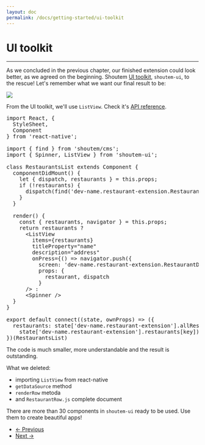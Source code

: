 ```yaml
---
layout: doc
permalink: /docs/getting-started/ui-toolkit
---
```


# UI toolkit
<hr />

As we concluded in the previous chapter, our finished extension could look better, as we agreed on the beginning. Shoutem [UI toolkit](/docs/coming-soon), `shoutem-ui`, to the rescue! Let's remember what we want our final result to be:

<p class="image">
<img src='http://shoutem.github.io/img/getting-started/restaurant-preview.png'/>
</p>

From the UI toolkit, we'll use `ListView`. Check it's [API reference](/docs/coming-soon).

<pre>
import React, {
  StyleSheet,
  Component
} from 'react-native';

import { find } from 'shoutem/cms';
<span class="newCode">import { Spinner, ListView } from 'shoutem-ui';</span>

class RestaurantsList extends Component {
  componentDidMount() {
    let { dispatch, restaurants } = this.props;
    if (!restaurants) {
      dispatch(find('dev-name.restaurant-extension.Restaurants'));
    }
  }

  render() {
<span class="newCode">    const { restaurants, navigator } = this.props;
    return restaurants ?
      &lt;ListView
        items={restaurants}
        titleProperty="name"
        description="address"
        onPress={() => navigator.push({
          screen: 'dev-name.restaurant-extension.RestaurantDetails',
          props: {
            restaurant, dispatch
          }
      /> :</span>
      &lt;Spinner />
  }
}

export default connect((state, ownProps) => ({
  restaurants: state['dev-name.restaurant-extension'].allRestaurants.map(key =>
    state['dev-name.restaurant-extension'].restaurants[key]); 
})(RestaurantsList)
</pre>

The code is much smaller, more understandable and the result is outstanding.

What we deleted:

- importing `ListView` from react-native
- `getDataSource` method
- `renderRow` metoda
- and `RestaurantRow.js` complete document

There are more than 30 components in `shoutem-ui` ready to be used. Use them to create beautiful apps!

<nav>
  <ul class="pager">
    <li class="previous">
      <a href="http://shoutem.github.io/docs/getting-started/missing-fields"><span aria-hidden="true">&larr;</span> Previous</a>
    </li>
    <li class="next">
      <a href="http://shoutem.github.io/docs/getting-started/publish">Next <span aria-hidden="true">&rarr;</span></a>
    </li>
  </ul>
</nav>